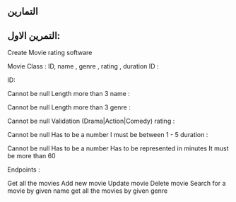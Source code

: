 ## التمارين


## التمرين الاول:
Create Movie rating software

Movie Class : ID, name , genre , rating , duration ID :

ID:

Cannot be null
Length more than 3
name :

Cannot be null
Length more than 3
genre :

Cannot be null
Validation (Drama|Action|Comedy)
rating :

Cannot be null
Has to be a number
I must be between 1 - 5
duration :

Cannot be null
Has to be a number
Has to be represented in minutes
It must be more than 60

Endpoints :

Get all the movies
Add new movie
Update movie
Delete movie
Search for a movie by given name
get all the movies by given genre




